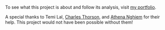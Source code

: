 To see what this project is about and follow its analysis, visit [my portfolio](www.zubairmarediya.com/projects.html).

A special thanks to Temi Lal, [Charles Thorson](https://github.com/thorsoch), and [Athena Nghiem](https://github.com/athenan) for their help. This project would not have been possible without them!

